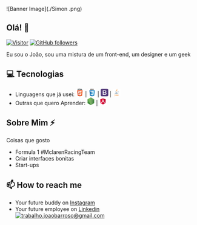 ![Banner Image](./Simon  .png)
## Olá! 👋

[![Visitor](https://visitor-badge.laobi.icu/badge?page_id=joaobarroso6.joaobarroso6)](https://github.com/joaobarroso6) [![GitHub followers](https://img.shields.io/github/followers/joaobarroso6.svg?style=social&label=Follow)](https://github.com/joaobarroso6?tab=followers)

Eu sou o João, sou uma mistura de um front-end, um designer e um geek
## 💻 Tecnologias
- Linguagens que já usei:
<code><img height="20" alt="html" src="https://raw.githubusercontent.com/github/explore/80688e429a7d4ef2fca1e82350fe8e3517d3494d/topics/html/html.png"></code>  | <code><img height="20" alt="css" src="https://raw.githubusercontent.com/github/explore/80688e429a7d4ef2fca1e82350fe8e3517d3494d/topics/css/css.png"></code> | <code><img height="20" alt="bootstrap" src="https://raw.githubusercontent.com/github/explore/80688e429a7d4ef2fca1e82350fe8e3517d3494d/topics/bootstrap/bootstrap.png"></code>  | <code><img height="20" alt="Java" src="https://raw.githubusercontent.com/github/explore/80688e429a7d4ef2fca1e82350fe8e3517d3494d/topics/java/java.png"></code> 
- Outras que quero Aprender:
<code><img height="20" alt="nodejs" src="https://raw.githubusercontent.com/github/explore/80688e429a7d4ef2fca1e82350fe8e3517d3494d/topics/nodejs/nodejs.png"></code> | <code><img height="20" alt="angular" src="https://raw.githubusercontent.com/github/explore/80688e429a7d4ef2fca1e82350fe8e3517d3494d/topics/angular/angular.png"></code>  
## Sobre Mim ⚡
Coisas que gosto
- Formula 1 #MclarenRacingTeam 
- Criar interfaces bonitas
- Start-ups
## 📫 How to reach me
- Your future buddy on [Instagram](https://www.instagram.com/joaobarroso.dev/)
- Your future employee on [Linkedin](https://www.linkedin.com/in/joaobarrosodev/)
<br><a href="mailto:trabalho.joaobarroso@gmail.com">![trabalho.joaobarroso@gmail.com](https://img.shields.io/badge/Gmail-D14836?style=for-the-badge&logo=gmail&logoColor=white)</a>
